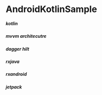 # AndroidKotlinSample

##### kotlin
##### mvvm architecutre
##### dagger hilt
##### rxjava
##### rxandroid
##### jetpack
